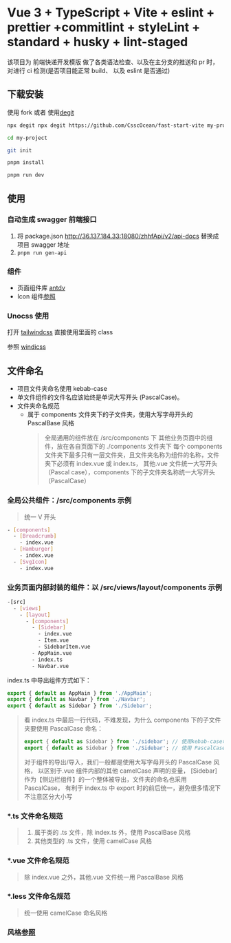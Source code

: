 # Vue 3 + TypeScript + Vite + eslint + prettier +commitlint + styleLint + standard + husky + lint-staged

该项目为 前端快递开发模版 做了各类语法检查、以及在主分支的推送和 pr 时，对进行 ci 检测(是否项目能正常 build、
以及 eslint 是否通过)

## 下载安装

使用 fork 或者 使用[degit](https://github.com/Rich-Harris/degit)

```bash
npx degit npx degit https://github.com/CsscOcean/fast-start-vite my-project

cd my-project

git init

pnpm install

pnpm run dev

```

## 使用

### 自动生成 swagger 前端接口

1. 将 package.json http://36.137.184.33:18080/zhhfApi/v2/api-docs 替换成项目 swagger 地址
2. `pnpm run gen-api`

### 组件

- 页面组件库 [antdv](https://www.antdv.com/components/overview)
- Icon 组件[参照](src/components/VIcon/README.md)

### Unocss 使用

打开 [tailwindcss](https://tailwindcss.com/docs/installation) 直接使用里面的 class

参照 [windicss](https://cn.windicss.org/)

## 文件命名

- 项目文件夹命名使用 kebab-case
- 单文件组件的文件名应该始终是单词大写开头 (PascalCase)。
- 文件夹命名规范
  - 属于 components 文件夹下的子文件夹，使用大写字母开头的 PascalBase 风格
    > 全局通用的组件放在 /src/components 下 其他业务页面中的组件，放在各自页面下的 ./components 文件夹下 每个
    > components 文件夹下最多只有一层文件夹，且文件夹名称为组件的名称，文件夹下必须有 index.vue 或 index.ts，
    > 其他.vue 文件统一大写开头（Pascal case），components 下的子文件夹名称统一大写开头（PascalCase）

### 全局公共组件：/src/components 示例

> 统一 V 开头

```bash
- [components]
  - [Breadcrumb]
    - index.vue
  - [Hamburger]
    - index.vue
  - [SvgIcon]
    - index.vue
```

### 业务页面内部封装的组件：以 /src/views/layout/components 示例

```bash
-[src]
  - [views]
    - [layout]
      - [components]
        - [Sidebar]
          - index.vue
          - Item.vue
          - SidebarItem.vue
        - AppMain.vue
        - index.ts
        - Navbar.vue
```

index.ts 中导出组件方式如下：

```typescript
export { default as AppMain } from './AppMain';
export { default as Navbar } from './Navbar';
export { default as Sidebar } from './Sidebar';
```

> 看 index.ts 中最后一行代码，不难发现，为什么 components 下的子文件夹要使用 PascalCase 命名：
>
> ```typescript
> export { default as Sidebar } from './sidebar'; // 使用kebab-case命名的文件夹
> export { default as Sidebar } from './Sidebar'; // 使用 PascalCase命名的文件夹
> ```
>
> 对于组件的导出/导入，我们一般都是使用大写字母开头的 PascalCase 风格， 以区别于.vue 组件内部的其他 camelCase
> 声明的变量， [Sidebar] 作为【侧边栏组件】的一个整体被导出，文件夹的命名也采用 PascalCase， 有利于 index.ts
> 中 export 时的前后统一，避免很多情况下不注意区分大小写

### \*.ts 文件命名规范

> 1. 属于类的 .ts 文件，除 index.ts 外，使用 PascalBase 风格
> 2. 其他类型的 .ts 文件，使用 camelCase 风格

### \*.vue 文件命名规范

> 除 index.vue 之外，其他.vue 文件统一用 PascalBase 风格

### \*.less 文件命名规范

> 统一使用 camelCase 命名风格

### 风格[参照](https://cn.vuejs.org/style-guide/)
